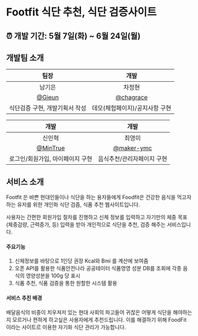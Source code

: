 # Footfit 식단 추천, 식단 검증사이트</br>

## :alarm_clock: 개발 기간: 5월 7일(화) ~ 6월 24일(월)

## 개발팀 소개

|      팀장         |         개발         | 
| :------------------------------------------------------------------------------: | :---------------------------------------------------------------------------------------------------------------------------------------------------: | 
|      남기은        |         차정현         |     
|   [@Gieun](https://github.com/Gieuun)   |    [@chagrace](https://github.com/chagrace)  | 
| 식단검증 구현, 개발기획서 작성 | 데모(체험페이지)/공지사항 구현 |

|      개발       |         개발      |
| :------------------------------------------------------------------------------: | :---------------------------------------------------------------------------------------------------------------------------------------------------: | 
|     신민혁    |        최영미          |
| [@MinTrue](https://github.com/MinTrue) | [@maker-ymc](https://github.com/maker-ymc) |
| 로그인/회원가입, 마이페이지 구현|    음식추천/관리자페이지 구현   |

## 서비스 소개

Footfit 은 바쁜 현대인들이나 식단을 하는 용자들에게 Foodfit은 건강한 음식을 먹고자하는 유저를 위한 개인화 식단 검즘, 식품 추천 웹사이트입니다.

사용자는 간편한 회원가입 절차를 진행하고 신체 정보를 입력하고 자기만의 체중 목표 (체중감량, 근력증가, 등) 입력을 받아 개인적으로 식단을 추천, 검증 해주는 서비스입니다.

#### 주요기능

1.	신체정보를 바탕으로 1인당 권장 Kcal와 Bmi 를 계산에 보여줌
2.	오픈 API를 활용한 식품안전나라 공공테이터 식품영영 성분 DB를 조회에 각종 음식의 영양성분을 100g 당 표시
3.	식품 추천, 식품 검증을 통한 원할한 시스템 활용

#### 서비스 추친 배경

배달음식의 비중이 치우져저 있는 현대 사회의 파고들어 귀찮은 어떻게 식단을 해야하는지 모르거나 편하게 하고싶은 사용자에게 추천드립니다.
이를 해결하기 위해 FoodFit 이라는 사이트르 이용한 자기화 식단 관리가 가능합니다.

